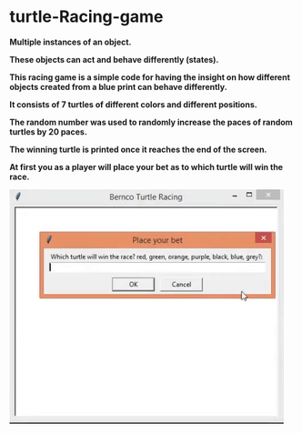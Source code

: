 # turtle-Racing-game
<b /> Multiple instances of an object.

<b /> These objects can act and behave differently (states).

<b /> This racing game is a simple code for having the insight on how different objects created from a blue print can behave differently.

<b /> It consists of 7 turtles of different colors and different positions.

<b /> The random number was used to randomly increase the paces of random turtles by 20 paces.

<b /> The winning turtle is printed once it reaches the end of the screen.

<b /> At first you as a player will place your bet as to which turtle will win the race.


![start screen](racing.gif)
